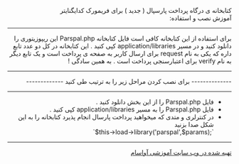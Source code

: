 <div dir="rtl">
 کتابخانه ی درگاه پرداخت پارسپال ( جدید ) برای فریمورک کدایگنایتر <br>
آموزش نصب و استفاده:‌
<hr>
برای استفاده از این کتابخانه کافی است فایل کتابخانه Parspal.php  این ریپوزیتوری را دانلود کنید و در مسیر application/libraries کپی کنید .
این کتابخانه در کل دو عدد تابع داره که یکی به نام request برای ارسال کاربر به صفحه ی پرداخت است و یک تابع دیگر به نام verify برای اعتبارسنجی پرداخت است . به همین سادگی !
‌<hr>
-------------- برای نصب کردن مراحل زیر را به ترتیب طی کنید -------------
‌<hr>
  <ul>
    <li> فایل Parspal.php را از این بخش دانلود کنید .</li>
    <li> فایل Parspal.php را به مسیر application/libraries کپی کنید . </li>
    <li>در کنترلری و متدی که میخواهید پرداخت پارسال انجام پذیرد کتابخانه را به این شکل صدا بزنید
    <div dir="ltr">
      `$this->load->library('parspal',$params);`
      </div>
     </li>
  </ul>

<hr>
<a href="https://avasam.ir">تهیه شده در وب سایت آموزشی آواسام </a>
</div>
